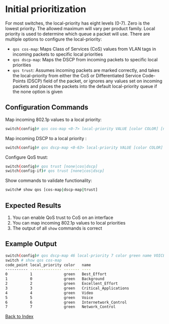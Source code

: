 # Initial prioritization 

For most switches, the local-priority has eight levels (0-7). Zero is the lowest priority. The allowed maximum will vary per product family. Local priority is used to determine which queue a packet will use. There are multiple options to configure the local-priority:
 
* `qos cos-map`: Maps Class of Services (CoS) values from VLAN tags in incoming packets to specific local priorities 
* `qos dscp-map`: Maps the DSCP from incoming packets to specific local priorities 
* `qos trust`: Assumes incoming packets are marked correctly, and takes the local-priority from either the CoS or Differentiated Service Code-Points (DSCP) field of the packet, or ignores any values set on incoming packets and places the packets into the default local-priority queue if the none option is given 

## Configuration Commands 

Map incoming 802.1p values to a local priority: 

```bash
switch(config)# qos cos-map <0-7> local-priority VALUE [color COLOR] [name NAME]
```

Map incoming DSCP to a local priority :

```bash
switch(config)# qos dscp-map <0-63> local-priority VALUE [color COLOR] [name NAME]
```

Configure QoS trust: 

```bash
switch(config)# qos trust [none|cos|dscp]
switch(config-if)# qos trust [none|cos|dscp]
```

Show commands to validate functionality:  

```bash
switch# show qos [cos-map|dscp-map|trust]
```

## Expected Results 

1. You can enable QoS trust to CoS on an interface
2. You can map incoming 802.1p values to local priorities
3. The output of all `show` commands is correct
 
 
## Example Output 

```bash
switch(config)# qos dscp-map 46 local-priority 7 color green name VOICE
switch # show qos cos-map
code_point local_priority color   name
---------- -------------- ------- ----
0          1              green   Best_Effort
1          0              green   Background
2          2              green   Excellent_Effort
3          3              green   Critical_Applications
4          4              green   Video
5          5              green   Voice
6          6              green   Internetwork_Control
7          7              green   Network_Control
```

[Back to Index](index_aruba.md)
